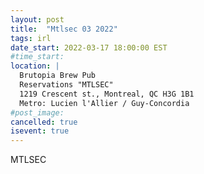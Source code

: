```yaml
---
layout: post
title:  "Mtlsec 03 2022"
tags: irl
date_start: 2022-03-17 18:00:00 EST
#time_start:
location: |
  Brutopia Brew Pub
  Reservations "MTLSEC"
  1219 Crescent st., Montreal, QC H3G 1B1
  Metro: Lucien l'Allier / Guy-Concordia
#post_image: 
cancelled: true
isevent: true
---
```

MTLSEC

